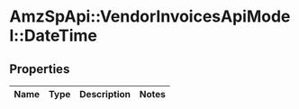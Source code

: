 # AmzSpApi::VendorInvoicesApiModel::DateTime

## Properties
Name | Type | Description | Notes
------------ | ------------- | ------------- | -------------

